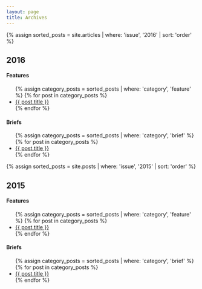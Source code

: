 ```yaml
---
layout: page
title: Archives
---
```

<section class="archive">
{% assign sorted_posts = site.articles | where: 'issue', '2016' | sort: 'order' %}

<h2 id="{{ post.date | date: "%Y" }}">2016</h2>
<h4 class="category-title">Features</h4>
<ul class="archive-item">
{% assign category_posts = sorted_posts | where: 'category', 'feature' %}
{% for post in category_posts %}
  <li><a href="{{ post.url }}">{{ post.title }}</a></li>    
{% endfor %}
</ul>

<h4 class="category-title">Briefs</h4>
<ul class="archive-item">
{% assign category_posts = sorted_posts | where: 'category', 'brief' %}
{% for post in category_posts %}
  <li><a href="{{ post.url }}">{{ post.title }}</a></li>    
{% endfor %}
</ul>
</section>


{% assign sorted_posts = site.posts | where: 'issue', '2015' | sort: 'order' %}
<section class="archive">
  <h2 id="{{ post.date | date: "%Y" }}">2015</h2>
  <h4 class="category-title">Features</h4>
  <ul class="archive-item">
{% assign category_posts = sorted_posts | where: 'category', 'feature' %}
{% for post in category_posts %}
    <li><a href="{{ post.url }}">{{ post.title }}</a></li>    
{% endfor %}
  </ul>

  <h4 class="category-title">Briefs</h4>
  <ul class="archive-item">
{% assign category_posts = sorted_posts | where: 'category', 'brief' %}
{% for post in category_posts %}
    <li><a href="{{ post.url }}">{{ post.title }}</a></li>    
{% endfor %}
  </ul>
</section>
